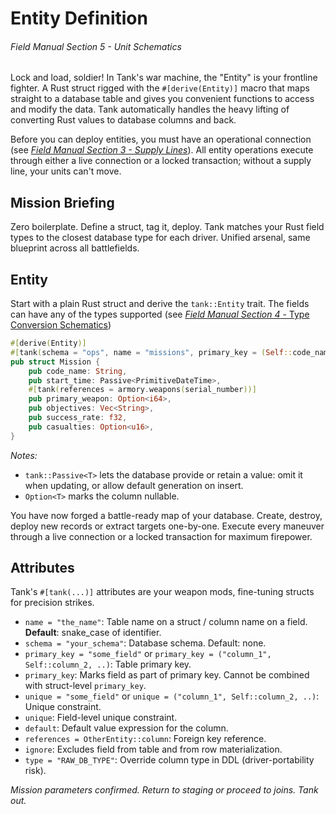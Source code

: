 # Entity Definition
###### *Field Manual Section 5* - Unit Schematics
Lock and load, soldier! In Tank's war machine, the "Entity" is your frontline fighter. A Rust struct rigged with the `#[derive(Entity)]` macro that maps straight to a database table and gives you convenient functions to access and modify the data. Tank automatically handles the heavy lifting of converting Rust values to database columns and back.

Before you can deploy entities, you must have an operational connection (see [*Field Manual Section 3 - Supply Lines*](3-connection.md#connect)). All entity operations execute through either a live connection or a locked transaction; without a supply line, your units can't move.

## Mission Briefing
Zero boilerplate. Define a struct, tag it, deploy. Tank matches your Rust field types to the closest database type for each driver. Unified arsenal, same blueprint across all battlefields.

## Entity
Start with a plain Rust struct and derive the `tank::Entity` trait. The fields can have any of the types supported (see [*Field Manual Section 4* - Type Conversion Schematics](4-types.md))
```rust
#[derive(Entity)]
#[tank(schema = "ops", name = "missions", primary_key = (Self::code_name, Self::start_time))]
pub struct Mission {
    pub code_name: String,
    pub start_time: Passive<PrimitiveDateTime>,
    #[tank(references = armory.weapons(serial_number))]
    pub primary_weapon: Option<i64>,
    pub objectives: Vec<String>,
    pub success_rate: f32,
    pub casualties: Option<u16>,
}
```
*Notes:*
* `tank::Passive<T>` lets the database provide or retain a value: omit it when updating, or allow default generation on insert.
* `Option<T>` marks the column nullable.

You have now forged a battle-ready map of your database. Create, destroy, deploy new records or extract targets one-by-one. Execute every maneuver through a live connection or a locked transaction for maximum firepower.

## Attributes
Tank's `#[tank(...)]` attributes are your weapon mods, fine-tuning structs for precision strikes.
- <Badge type="tip" text="struct" /><Badge type="tip" text="field" /> `name = "the_name"`: Table name on a struct / column name on a field. **Default**: snake_case of identifier.
- <Badge type="tip" text="struct" /> `schema = "your_schema"`: Database schema. Default: none.
- <Badge type="tip" text="struct" /> `primary_key = "some_field"` or `primary_key = ("column_1", Self::column_2, ..)`: Table primary key.
- <Badge type="tip" text="field" /> `primary_key`: Marks field as part of primary key. Cannot be combined with struct-level `primary_key`.
- <Badge type="tip" text="struct" /> `unique = "some_field"` or `unique = ("column_1", Self::column_2, ..)`: Unique constraint.
- <Badge type="tip" text="field" /> `unique`: Field-level unique constraint.
- <Badge type="tip" text="field" /> `default`: Default value expression for the column.
- <Badge type="tip" text="field" /> `references = OtherEntity::column`: Foreign key reference.
- <Badge type="tip" text="field" /> `ignore`: Excludes field from table and from row materialization.
- <Badge type="tip" text="field" /> `type = "RAW_DB_TYPE"`: Override column type in DDL (driver-portability risk).

*Mission parameters confirmed. Return to staging or proceed to joins. Tank out.*
